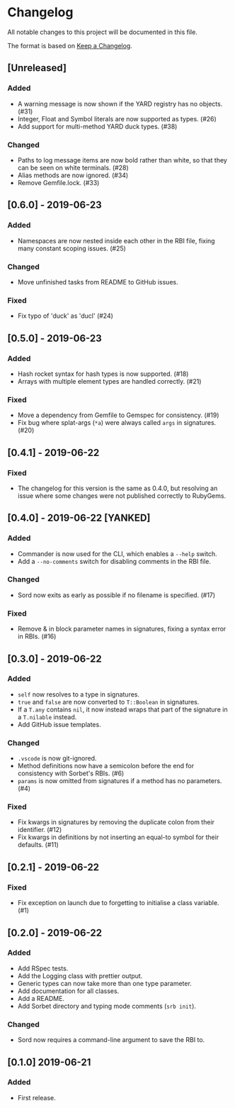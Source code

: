 # Changelog
All notable changes to this project will be documented in this file.

The format is based on [Keep a Changelog](https://keepachangelog.com/en/1.0.0/).

## [Unreleased]
### Added
- A warning message is now shown if the YARD registry has no objects. (#31)
- Integer, Float and Symbol literals are now supported as types. (#26)
- Add support for multi-method YARD duck types. (#38)

### Changed
- Paths to log message items are now bold rather than white, so that they can be seen on white terminals. (#28)
- Alias methods are now ignored. (#34)
- Remove Gemfile.lock. (#33)

## [0.6.0] - 2019-06-23
### Added
- Namespaces are now nested inside each other in the RBI file, fixing many constant scoping issues. (#25)

### Changed
- Move unfinished tasks from README to GitHub issues.

### Fixed
- Fix typo of 'duck' as 'ducl' (#24)

## [0.5.0] - 2019-06-23
### Added
- Hash rocket syntax for hash types is now supported. (#18)
- Arrays with multiple element types are handled correctly. (#21)

### Fixed
- Move a dependency from Gemfile to Gemspec for consistency. (#19)
- Fix bug where splat-args (`*a`) were always called `args` in signatures. (#20)

## [0.4.1] - 2019-06-22
### Fixed
- The changelog for this version is the same as 0.4.0, but resolving an issue where some changes were not published correctly to RubyGems.

## [0.4.0] - 2019-06-22 [YANKED]
### Added
- Commander is now used for the CLI, which enables a `--help` switch.
- Add a `--no-comments` switch for disabling comments in the RBI file.

### Changed
- Sord now exits as early as possible if no filename is specified. (#17)

### Fixed
- Remove & in block parameter names in signatures, fixing a syntax error in RBIs. (#16)

## [0.3.0] - 2019-06-22
### Added
- `self` now resolves to a type in signatures.
- `true` and `false` are now converted to `T::Boolean` in signatures.
- If a `T.any` contains `nil`, it now instead wraps that part of the signature in a `T.nilable` instead.
- Add GitHub issue templates.

### Changed
- `.vscode` is now git-ignored.
- Method definitions now have a semicolon before the end for consistency with Sorbet's RBIs. (#6)
- `params` is now omitted from signatures if a method has no parameters. (#4)

### Fixed
- Fix kwargs in signatures by removing the duplicate colon from their identifier. (#12)
- Fix kwargs in definitions by not inserting an equal-to symbol for their defaults. (#11)

## [0.2.1] - 2019-06-22
### Fixed
- Fix exception on launch due to forgetting to initialise a class variable. (#1)

## [0.2.0] - 2019-06-22
### Added
- Add RSpec tests.
- Add the Logging class with prettier output.
- Generic types can now take more than one type parameter.
- Add documentation for all classes.
- Add a README.
- Add Sorbet directory and typing mode comments (`srb init`).

### Changed
- Sord now requires a command-line argument to save the RBI to.

## [0.1.0] 2019-06-21
### Added
- First release.

